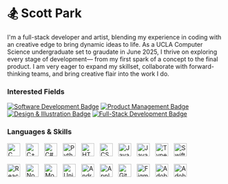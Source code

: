 # 🏂 Scott Park

I'm a full-stack developer and artist, blending my experience in coding with an creative edge to bring dynamic ideas to life. As a UCLA Computer Science undergraduate set to graudate in June 2025, I thrive on exploring every stage of development— from my first spark of a concept to the final product. I am very eager to expand my skillset, collaborate with forward-thinking teams, and bring creative flair into the work I do. 
### Interested Fields

[![Software Development Badge](https://img.shields.io/badge/Software_Development-1e6091?style=for-the-badge&logo=htmx&logoColor=white)](#)
[![Product Management Badge](https://img.shields.io/badge/Product_Management-c13928?style=for-the-badge&logo=trello&logoColor=white)](#)
[![Design & Illustration Badge](https://img.shields.io/badge/Design-d95f00?style=for-the-badge&logo=adobecreativecloud&logoColor=white)](#)
[![Full-Stack Development Badge](https://img.shields.io/badge/Full--Stack_Development-F39f5f?style=for-the-badge&logo=node.js&logoColor=white)](#)


### Languages & Skills

<!-- Languages -->
<img align="left" alt="C" width="30px" style="padding-right:10px;" 
     src="https://cdn.jsdelivr.net/gh/devicons/devicon/icons/c/c-original.svg" />
<img align="left" alt="C++" width="30px" style="padding-right:10px;" 
     src="https://cdn.jsdelivr.net/gh/devicons/devicon/icons/cplusplus/cplusplus-original.svg" />
<img align="left" alt="C#" width="30px" style="padding-right:10px;" 
     src="https://cdn.jsdelivr.net/gh/devicons/devicon/icons/csharp/csharp-original.svg" />
<img align="left" alt="Python" width="30px" style="padding-right:10px;"
     src="https://cdn.jsdelivr.net/gh/devicons/devicon/icons/python/python-original.svg" />
<img align="left" alt="HTML5" width="30px" style="padding-right:10px;" 
     src="https://cdn.jsdelivr.net/gh/devicons/devicon/icons/html5/html5-original.svg" />
<img align="left" alt="CSS3" width="30px" style="padding-right:10px;" 
     src="https://cdn.jsdelivr.net/gh/devicons/devicon/icons/css3/css3-original.svg" />
<img align="left" alt="Java" width="30px" style="padding-right:10px;" 
     src="https://cdn.jsdelivr.net/gh/devicons/devicon/icons/java/java-original.svg" />
<img align="left" alt="JavaScript" width="30px" style="padding-right:10px;" 
     src="https://cdn.jsdelivr.net/gh/devicons/devicon/icons/javascript/javascript-original.svg" />
<img align="left" alt="TypeScript" width="30px" style="padding-right:10px;"
     src="https://cdn.jsdelivr.net/gh/devicons/devicon/icons/typescript/typescript-original.svg" />
<img align="left" alt="Swift" width="30px" style="padding-right:10px;"
     src="https://cdn.jsdelivr.net/gh/devicons/devicon/icons/swift/swift-original.svg" />

<br />
<br />

<!-- Frameworks / Libraries / Tools -->
<img align="left" alt="React" width="30px" style="padding-right:10px;" 
     src="https://cdn.jsdelivr.net/gh/devicons/devicon/icons/react/react-original.svg" />
<img align="left" alt="Node.js" width="30px" style="padding-right:10px;" 
     src="https://cdn.jsdelivr.net/gh/devicons/devicon/icons/nodejs/nodejs-original.svg" />
<img align="left" alt="MongoDB" width="30px" style="padding-right:10px;" 
     src="https://cdn.jsdelivr.net/gh/devicons/devicon/icons/mongodb/mongodb-original.svg" />
<img align="left" alt="Unity" width="30px" style="padding-right:10px;" 
     src="https://cdn.jsdelivr.net/gh/devicons/devicon/icons/unity/unity-original.svg" />
<img align="left" alt="Android" width="30px" style="padding-right:10px;" 
     src="https://cdn.jsdelivr.net/gh/devicons/devicon/icons/android/android-original.svg" />
<img align="left" alt="Apple" width="30px" style="padding-right:10px;"
     src="https://cdn.jsdelivr.net/gh/devicons/devicon/icons/apple/apple-original.svg" />
<img align="left" alt="Git" width="30px" style="padding-right:10px;"
     src="https://cdn.jsdelivr.net/gh/devicons/devicon/icons/git/git-original.svg" />
<img align="left" alt="Figma" width="30px" style="padding-right:10px;"
     src="https://cdn.jsdelivr.net/gh/devicons/devicon/icons/figma/figma-original.svg" />
<img align="left" alt="Adobe Illustrator" width="30px" style="padding-right:10px;"
     src="https://cdn.jsdelivr.net/gh/devicons/devicon/icons/illustrator/illustrator-plain.svg" />
<img align="left" alt="Adobe Photoshop" width="30px" style="padding-right:10px;"
     src="https://cdn.jsdelivr.net/gh/devicons/devicon/icons/photoshop/photoshop-original.svg" />

<br />
<br />


<!--
**scottparkk/scottparkk** is a ✨ _special_ ✨ repository because its `README.md` (this file) appears on your GitHub profile.

Here are some ideas to get you started:

- 🔭 I’m currently working on ...
- 🌱 I’m currently learning ...
- 👯 I’m looking to collaborate on ...
- 🤔 I’m looking for help with ...
- 💬 Ask me about ...
- 📫 How to reach me: ...
- 😄 Pronouns: ...
- ⚡ Fun fact: ...
-->
